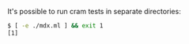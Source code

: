 It's possible to run cram tests in separate directories:


```sh dir=../lib
$ [ -e ./mdx.ml ] && exit 1
[1]
```
